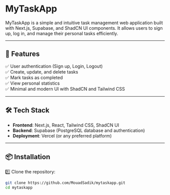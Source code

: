 # MyTaskApp

MyTaskApp is a simple and intuitive task management web application built with Next.js, Supabase, and ShadCN UI components. It allows users to sign up, log in, and manage their personal tasks efficiently.

---

## 🚀 Features

✅ User authentication (Sign up, Login, Logout)  
✅ Create, update, and delete tasks  
✅ Mark tasks as completed  
✅ View personal statistics  
✅ Minimal and modern UI with ShadCN and Tailwind CSS

---

## 🛠️ Tech Stack

- **Frontend**: Next.js, React, Tailwind CSS, ShadCN UI
- **Backend**: Supabase (PostgreSQL database and authentication)
- **Deployment**: Vercel (or any preferred platform)

---

## 📦 Installation

1️⃣ Clone the repository:

```bash
git clone https://github.com/MouadSadik/mytaskapp.git
cd mytaskapp
